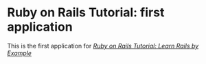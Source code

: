 # Ruby on Rails Tutorial: first application

This is the first application for [*Ruby on Rails Tutorial: Learn Rails by Example*](http://railstutorial.org/)


